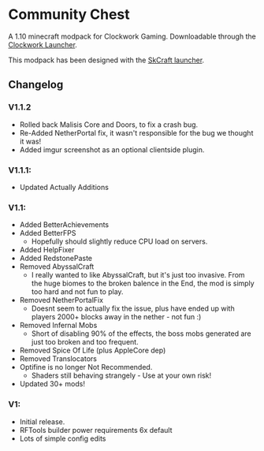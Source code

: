 # Community Chest
A 1.10 minecraft modpack for Clockwork Gaming. Downloadable through the [Clockwork Launcher](http://cwgaming.co.uk/modpack/ClockworkLauncher.jar).

This modpack has been designed with the [SkCraft launcher](https://github.com/SKCraft/Launcher).

## Changelog


### V1.1.2
* Rolled back Malisis Core and Doors, to fix a crash bug.
* Re-Added NetherPortal fix, it wasn't responsible for the bug we thought it was!
* Added imgur screenshot as an optional clientside plugin.

### V1.1.1:
* Updated Actually Additions

### V1.1:

* Added BetterAchievements
* Added BetterFPS
  * Hopefully should slightly reduce CPU load on servers.
* Added HelpFixer
* Added RedstonePaste
* Removed AbyssalCraft
  * I really wanted to like AbyssalCraft, but it's just too invasive. From the huge biomes to the broken balence in the End, the mod is simply too hard and not fun to play.
* Removed NetherPortalFix
  * Doesnt seem to actually fix the issue, plus have ended up with players 2000+ blocks away in the nether - not fun :)
* Removed Infernal Mobs
  * Short of disabling 90% of the effects, the boss mobs generated are just too broken and too frequent.
* Removed Spice Of Life (plus AppleCore dep)
* Removed Translocators
* Optifine is no longer Not Recommended.
  * Shaders still behaving strangely - Use at your own risk!
* Updated 30+ mods!




### V1:
* Initial release.
* RFTools builder power requirements 6x default
* Lots of simple config edits

